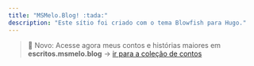 ```yaml
---
title: "MSMelo.Blog! :tada:"
description: "Este sítio foi criado com o tema Blowfish para Hugo."
---
```


<!-- Puxe uma cadeira, pegue um copo e veja o que ando escrevendo 🖋️ [aqui]({{< ref "posts" >}}).

Dê um saque em minhas publicações e livros 📖 [aqui]({{< ref "livros" >}}).

Surfe na web e visite outros sítios como este 🏄🏿‍♀️ [aqui]({{< ref "blogroll" >}}). -->

> 🚀 Novo: Acesse agora meus contos e histórias maiores em **escritos.msmelo.blog** → [ir para a coleção de contos](https://escritos.msmelo.blog/contos)

